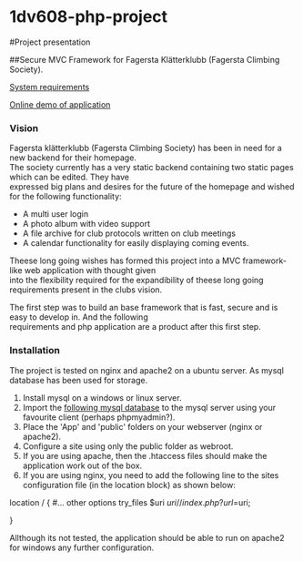 # 1dv608-php-project

#Project presentation

##Secure MVC Framework for Fagersta Klätterklubb (Fagersta Climbing Society).

[System requirements](Requirements.md)   

[Online demo of application](http://nya.fagerstaklatterklubb.se)

### Vision

Fagersta klätterklubb (Fagersta Climbing Society) has been in need for a new backend for their homepage.   
The society currently has a very static backend containing two static pages which can be edited. They have   
expressed big plans and desires for the future of the homepage and wished for the following functionality:
*  A multi user login
*  A photo album with video support
*  A file archive for club protocols written on club meetings
*  A calendar functionality for easily displaying coming events.

Theese long going wishes has formed this project into a MVC framework-like web application with thought given  
into the flexibility required for the expandibility of theese long going requirements present in the clubs vision.  
   
The first step was to build an base framework that is fast, secure and is easy to develop in. And the following   
requirements and php application are a product after this first step.

### Installation

The project is tested on nginx and apache2 on a ubuntu server. As mysql database has been used for storage.
1. Install mysql on a windows or linux server.
2. Import the [following mysql database](fagerstaklatterklubb.sql) to the mysql server using your favourite client (perhaps phpmyadmin?).
3. Place the 'App' and 'public' folders on your webserver (nginx or apache2).
4. Configure a site using only the public folder as webroot.
5. If you are using apache, then the .htaccess files should make the application work out of the box.
6. If you are using nginx, you need to add the following line to the sites configuration file (in the location block) as shown below:

location / {
      #... other options
      try_files $uri $uri/ /index.php?url=$uri;

}

Allthough its not tested, the application should be able to run on apache2 for windows any further configuration.
